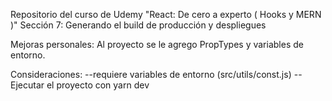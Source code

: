 Repositorio del curso de Udemy "React: De cero a experto ( Hooks y MERN )"
Sección 7: Generando el build de producción y despliegues

Mejoras personales:
Al proyecto se le agrego PropTypes y variables de entorno.

Consideraciones:
--requiere variables de entorno (src/utils/const.js)
--Ejecutar el proyecto con yarn dev
